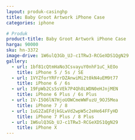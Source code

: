 ```yaml
---
layout: produk-casinghp
title: Baby Groot Artwork iPhone Case
categories: iphone

# Produk
product-title: Baby Groot Artwork iPhone Case
harga: 90000
sku: hn-3372
image-drive: 1W6ulQ3Gb_UJ-c1TRw3-RCGeXDS1QgN29
gallery:
  - url: 1bf81cQtmHaNo3CsvayuY0nhF1uC_kEOo
    title: iPhone 5 / 5s / SE
  - url: 1VYZforYRFrrDZAnwiMi2t0kN4uEM9t77
    title: iPhone 6 / 6s
  - url: 19FpWb2Cs5sVEk7P4Qh8LWDN0eHJnjMEN
    title: iPhone 6 Plus / 6s Plus
  - url: 1V-I5O6lN7HjoUOWCmeWWFuzU_9OJ5Mea
    title: iPhone 7 / 8
  - url: 1uG2ZaEFdjkGLwVd2wpW5c2eHe64FFyHD
    title: iPhone 7 Plus / 8 Plus
  - url: 1W6ulQ3Gb_UJ-c1TRw3-RCGeXDS1QgN29
    title: iPhone X
---
```

